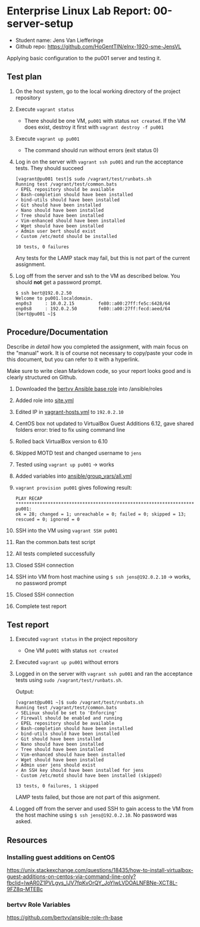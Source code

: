 # Enterprise Linux Lab Report: 00-server-setup
- Student name: Jens Van Liefferinge
- Github repo: <https://github.com/HoGentTIN/elnx-1920-sme-JensVL>

Applying basic configuration to the pu001 server and testing it.

## Test plan

1. On the host system, go to the local working directory of the project repository
2. Execute `vagrant status`
    - There should be one VM, `pu001` with status `not created`. If the VM does exist, destroy it first with `vagrant destroy -f pu001`
3. Execute `vagrant up pu001`
    - The command should run without errors (exit status 0)
4. Log in on the server with `vagrant ssh pu001` and run the acceptance tests. They should succeed

    ```console
    [vagrant@pu001 test]$ sudo /vagrant/test/runbats.sh
    Running test /vagrant/test/common.bats
    ✓ EPEL repository should be available
    ✓ Bash-completion should have been installed
    ✓ bind-utils should have been installed
    ✓ Git should have been installed
    ✓ Nano should have been installed
    ✓ Tree should have been installed
    ✓ Vim-enhanced should have been installed
    ✓ Wget should have been installed
    ✓ Admin user bert should exist
    ✓ Custom /etc/motd should be installed

    10 tests, 0 failures
    ```

    Any tests for the LAMP stack may fail, but this is not part of the current assignment.

5. Log off from the server and ssh to the VM as described below. You should **not** get a password prompt.

    ```console
    $ ssh bert@192.0.2.50
    Welcome to pu001.localdomain.
    enp0s3     : 10.0.2.15         fe80::a00:27ff:fe5c:6428/64
    enp0s8     : 192.0.2.50        fe80::a00:27ff:fecd:aeed/64
    [bert@pu001 ~]$
    ```
## Procedure/Documentation

Describe *in detail* how you completed the assignment, with main focus on the "manual" work. It is of course not necessary to copy/paste your code in this document, but you can refer to it with a hyperlink.

Make sure to write clean Markdown code, so your report looks good and is clearly structured on Github.

1. Downloaded the [bertvv Ansible base role](https://github.com/bertvv/ansible-role-rh-base) into /ansible/roles
2. Added role into [site.yml](https://github.com/HoGentTIN/elnx-1920-sme-JensVL/blob/solution/ansible/site.yml)
3. Edited IP in [vagrant-hosts.yml](https://github.com/HoGentTIN/elnx-1920-sme-JensVL/blob/solution/vagrant-hosts.yml) to `192.0.2.10`
4. CentOS box not updated to VirtualBox Guest Additions 6.12, gave shared folders error: tried to fix using command line
5. Rolled back VirtualBox version to 6.10
6. Skipped MOTD test and changed username to `jens`
7. Tested using `vagrant up pu001` -> works
8. Added variables into [ansible/group_vars/all.yml](https://github.com/oGentTIN/elnx-1920-sme-JensVL/blob/solution/ansible/group_vars/all.yml)
9. `vagrant provision pu001` gives following result:

    ```console
    PLAY RECAP *********************************************************************
    pu001: 
    ok = 28; changed = 1; unreachable = 0; failed = 0; skipped = 13; rescued = 0; ignored = 0
    ```

10. SSH into the VM using `vagrant SSH pu001`
11. Ran the common.bats test script
12. All tests completed successfully
13. Closed SSH connection
14. SSH into VM from host machine using `$ ssh jens@192.0.2.10` -> works, no password prompt
15. Closed SSH connection
16. Complete test report

## Test report

1. Executed `vagrant status` in the project repository
    - One VM `pu001` with status `not created`
2. Executed `vagrant up pu001` without errors
3. Logged in on the server with `vagrant ssh pu001` and ran the acceptance tests using `sudo /vagrant/test/runbats.sh`. 

    Output: 

    ```console
    [vagrant@pu001 ~]$ sudo /vagrant/test/runbats.sh
    Running test /vagrant/test/common.bats
    ✓ SELinux should be set to 'Enforcing'
    ✓ Firewall should be enabled and running
    ✓ EPEL repository should be available
    ✓ Bash-completion should have been installed
    ✓ bind-utils should have been installed
    ✓ Git should have been installed
    ✓ Nano should have been installed
    ✓ Tree should have been installed
    ✓ Vim-enhanced should have been installed
    ✓ Wget should have been installed
    ✓ Admin user jens should exist
    ✓ An SSH key should have been installed for jens
    - Custom /etc/motd should have been installed (skipped)

    13 tests, 0 failures, 1 skipped
    ```

    LAMP tests failed, but those are not part of this asignment.

4. Logged off from the server and used SSH to gain access to the VM from the host machine using `$ ssh jens@192.0.2.10`. No password was asked.

## Resources

### Installing guest additions on CentOS
https://unix.stackexchange.com/questions/18435/how-to-install-virtualbox-guest-additions-on-centos-via-command-line-only?fbclid=IwAR0Z1PVLgys_lJV7fpKvOrQY_JoYIwLVDOALNFBNe-XCT8L-9FZ8q-MTEBc

### bertvv Role Variables
https://github.com/bertvv/ansible-role-rh-base